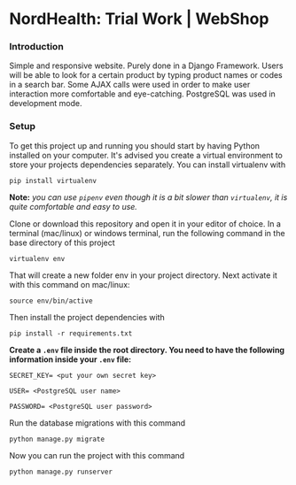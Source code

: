 # NordHealth: Trial Work | WebShop

### Introduction
Simple and responsive website. Purely done in a Django Framework. Users will be able to look for a certain product by typing product names or codes in a search bar. Some AJAX calls were used in order to make
user interaction more comfortable and eye-catching. PostgreSQL was used in development mode. 

### Setup

To get this project up and running you should start by having Python installed on your computer. It's advised you create 
a virtual environment to store your projects dependencies separately. You can install virtualenv with

```
pip install virtualenv
```

**Note:** _you can use ```pipenv``` even though it is a bit slower than ```virtualenv```, it is quite comfortable and easy to use._

Clone or download this repository and open it in your editor of choice. In a terminal (mac/linux) or windows terminal, run the following command in the base directory of this project

```
virtualenv env
```

That will create a new folder env in your project directory. Next activate it with this command on mac/linux:
```
source env/bin/active
```

Then install the project dependencies with
```
pip install -r requirements.txt
```

**Create a ```.env``` file inside the root directory. You need to have the following information inside your ```.env``` file:**
```
SECRET_KEY= <put your own secret key>

USER= <PostgreSQL user name>

PASSWORD= <PostgreSQL user password>
```

Run the database migrations with this command
```
python manage.py migrate
```

Now you can run the project with this command
```
python manage.py runserver
```